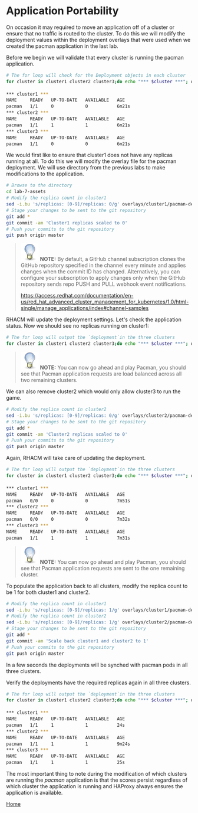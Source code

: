 # Application Portability
On occasion it may required to move an application off of a cluster or ensure that no traffic is routed to the cluster. To do this we will modify the deployment values within the deployment overlays that were used when we created the pacman application in the last lab.

Before we begin we will validate that every cluster is running the pacman application.
~~~sh
# The for loop will check for the Deployment objects in each cluster
for cluster in cluster1 cluster2 cluster3;do echo "*** $cluster ***"; oc get deployment --context $cluster -n pacman;done

*** cluster1 ***
NAME     READY   UP-TO-DATE   AVAILABLE   AGE
pacman   1/1     0            0           6m21s
*** cluster2 ***
NAME     READY   UP-TO-DATE   AVAILABLE   AGE
pacman   1/1     1            1           6m21s
*** cluster3 ***
NAME     READY   UP-TO-DATE   AVAILABLE   AGE
pacman   1/1     0            0           6m21s
~~~

We would first like to ensure that cluster1 does not have any replicas running at all. To do this we will modify the overlay file for the pacman deployment. We will use directory from the previous labs to make modifications to the application. 

~~~sh
# Browse to the directory 
cd lab-7-assets
# Modify the replica count in cluster1
sed -i.bu 's/replicas: [0-9]/replicas: 0/g' overlays/cluster1/pacman-deployment.yaml
# Stage your changes to be sent to the git repository
git add *
git commit -am 'Cluster1 replicas scaled to 0'
# Push your commits to the git repository
git push origin master
~~~

> ![TIP](assets/tip-icon.png) **NOTE:** By default, a GitHub channel subscription clones the GitHub repository specified in the channel every minute and applies changes when the commit ID has changed. Alternatively, you can configure your subscription to apply changes only when the GitHub repository sends repo PUSH and PULL webhook event notifications.
> 
> https://access.redhat.com/documentation/en-us/red_hat_advanced_cluster_management_for_kubernetes/1.0/html-single/manage_applications/index#channel-samples

RHACM will update the deployment settings. Let's check the application status.
Now we should see no replicas running on cluster1:

~~~sh
# The for loop will output the `deployment`in the three clusters
for cluster in cluster1 cluster2 cluster3;do echo "*** $cluster ***"; oc get deployment --context $cluster -n pacman;done
~~~

> ![TIP](assets/tip-icon.png) **NOTE:** You can now go ahead and play Pacman, you should see that Pacman application requests are load balanced across all two remaining clusters.

We can also remove cluster2 which would only allow cluster3 to run the game.

~~~sh
# Modify the replica count in cluster2
sed -i.bu 's/replicas: [0-9]/replicas: 0/g' overlays/cluster2/pacman-deployment.yaml
# Stage your changes to be sent to the git repository
git add *
git commit -am 'Cluster2 replicas scaled to 0'
# Push your commits to the git repository
git push origin master
~~~

Again, RHACM will take care of updating the deployment.

~~~sh
# The for loop will output the `deployment`in the three clusters
for cluster in cluster1 cluster2 cluster3;do echo "*** $cluster ***"; oc get deployment --context $cluster -n pacman;done

*** cluster1 ***
NAME     READY   UP-TO-DATE   AVAILABLE   AGE
pacman   0/0     0            0           7m51s
*** cluster2 ***
NAME     READY   UP-TO-DATE   AVAILABLE   AGE
pacman   0/0     0            0           7m32s
*** cluster3 ***
NAME     READY   UP-TO-DATE   AVAILABLE   AGE
pacman   1/1     1            1           7m31s
~~~

> ![TIP](assets/tip-icon.png) **NOTE:** You can now go ahead and play Pacman, you should see that Pacman application requests are sent to the one remaining cluster.

To populate the application back to all clusters, modify the replica count to be 1 for both cluster1 and cluster2.

~~~sh
# Modify the replica count in cluster1
sed -i.bu 's/replicas: [0-9]/replicas: 1/g' overlays/cluster1/pacman-deployment.yaml
# Modify the replica count in cluster2
sed -i.bu 's/replicas: [0-9]/replicas: 1/g' overlays/cluster2/pacman-deployment.yaml
# Stage your changes to be sent to the git repository
git add *
git commit -am 'Scale back cluster1 and cluster2 to 1'
# Push your commits to the git repository
git push origin master
~~~

In a few seconds the deployments will be synched with pacman pods in all three clusters.

Verify the deployments have the required replicas again in all three clusters.

~~~sh
# The for loop will output the `deployment`in the three clusters
for cluster in cluster1 cluster2 cluster3;do echo "*** $cluster ***"; oc get deployment --context $cluster -n pacman;done

*** cluster1 ***
NAME     READY   UP-TO-DATE   AVAILABLE   AGE
pacman   1/1     1            1           24s
*** cluster2 ***
NAME     READY   UP-TO-DATE   AVAILABLE   AGE
pacman   1/1     1            1           9m24s
*** cluster3 ***
NAME     READY   UP-TO-DATE   AVAILABLE   AGE
pacman   1/1     1            1           25s
~~~

The most important thing to note during the modification of which clusters are running the
*pacman* application is that the scores persist regardless of which cluster the application is running and HAProxy always ensures the application is available.


[Home](./README.md)
